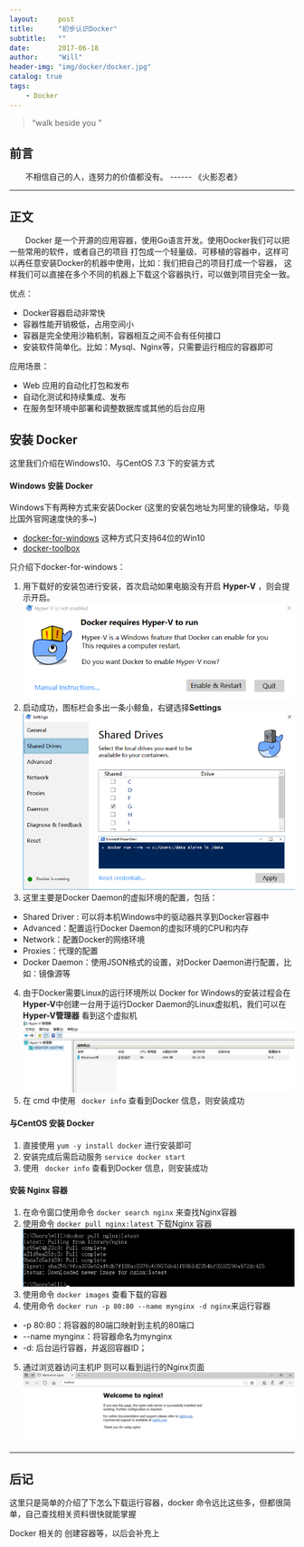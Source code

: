 ```yaml
---
layout:     post
title:      "初步认识Docker"
subtitle:   ""
date:       2017-06-18
author:     "Will"
header-img: "img/docker/docker.jpg"
catalog: true
tags:
    - Docker
---
```


> “walk beside you ”


## 前言 

　　不相信自己的人，连努力的价值都没有。
                                ------  《火影忍者》

---

## 正文

　　Docker 是一个开源的应用容器，使用Go语言开发。使用Docker我们可以把一些常用的软件，或者自己的项目
打包成一个轻量级、可移植的容器中，这样可以再任意安装Docker的机器中使用，比如：我们把自己的项目打成一个容器，
这样我们可以直接在多个不同的机器上下载这个容器执行，可以做到项目完全一致。

优点：

  * Docker容器启动非常快
  * 容器性能开销极低，占用空间小
  * 容器是完全使用沙箱机制，容器相互之间不会有任何接口
  * 安装软件简单化。比如：Mysql、Nginx等，只需要运行相应的容器即可

应用场景：

  * Web 应用的自动化打包和发布
  * 自动化测试和持续集成、发布
  * 在服务型环境中部署和调整数据库或其他的后台应用

## 安装 Docker

这里我们介绍在Windows10、与CentOS 7.3 下的安装方式

#### Windows 安装 Docker

Windows下有两种方式来安装Docker (这里的安装包地址为阿里的镜像站，毕竟比国外官网速度快的多~)

   * [docker-for-windows](https://mirrors.aliyun.com/docker-toolbox/windows/docker-for-windows/stable/)
      这种方式只支持64位的Win10
   * [docker-toolbox](https://mirrors.aliyun.com/docker-toolbox/windows/docker-toolbox/)

只介绍下docker-for-windows：

   1. 用下载好的安装包进行安装，首次启动如果电脑没有开启 **Hyper-V** ，则会提示开启。
    ![Docker-install](/img/docker/docker-01.png)
   2. 启动成功，图标栏会多出一条小鲸鱼，右键选择**Settings**
   ![Docker-settings](/img/docker/docker-02.png)
   3. 这里主要是Docker Daemon的虚拟环境的配置，包括：
   * Shared Driver : 可以将本机Windows中的驱动器共享到Docker容器中
   * Advanced：配置运行Docker Daemon的虚拟环境的CPU和内存
   * Network：配置Docker的网络环境
   * Proxies：代理的配置
   * Docker Daemon：使用JSON格式的设置，对Docker Daemon进行配置，比如：镜像源等
   4. 由于Docker需要Linux的运行环境所以 Docker for Windows的安装过程会在**Hyper-V**中创建一台用于运行Docker Daemon的Linux虚拟机，我们可以在
   **Hyper-V管理器** 看到这个虚拟机![Docker-hyper-v](/img/docker/docker-03.png)
   5. 在 cmd 中使用 ``` docker info``` 查看到Docker 信息，则安装成功
#### 与CentOS 安装 Docker

  1. 直接使用 ``` yum -y install docker ``` 进行安装即可
  2. 安装完成后需启动服务 ``` service docker start ```
  3. 使用 ``` docker info``` 查看到Docker 信息，则安装成功

#### 安装 Nginx 容器

  1. 在命令窗口使用命令 ``` docker search nginx ``` 来查找Nginx容器
  2. 使用命令 ``` docker pull nginx:latest ``` 下载Nginx 容器![Docker-nginx](/img/docker/docker-nginx01.png)
  3. 使用命令 ``` docker images ``` 查看下载的容器
  4. 使用命令 ``` docker run -p 80:80 --name mynginx -d nginx ```来运行容器
  * -p 80:80：将容器的80端口映射到主机的80端口
  * --name mynginx：将容器命名为mynginx
  * -d: 后台运行容器，并返回容器ID；
  5. 通过浏览器访问主机IP 则可以看到运行的Nginx页面![Docker-nginx](/img/docker/docker-nginx02.png)

---

## 后记

   这里只是简单的介绍了下怎么下载运行容器，docker 命令远比这些多，但都很简单，自己查找相关资料很快就能掌握

   Docker 相关的 创建容器等，以后会补充上
　　

